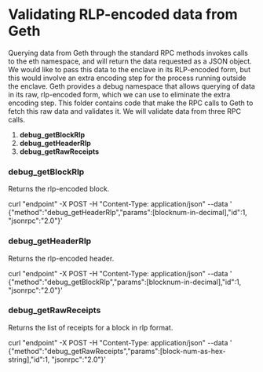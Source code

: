 # Validating RLP-encoded data from Geth

Querying data from Geth through the standard RPC methods invokes calls to 
the eth namespace, and will return the data requested as a JSON object. We 
would like to pass this data to the enclave in its RLP-encoded form, but 
this would involve an extra encoding step for the process running outside 
the enclave. Geth provides a debug namespace that allows querying of data in 
its raw, rlp-encoded form, which we can use to eliminate the extra encoding 
step. This folder contains code that make the RPC calls to Geth to fetch 
this raw data and validates it. We will validate data from three RPC calls.

1. **debug_getBlockRlp**
2. **debug_getHeaderRlp**
3. **debug_getRawReceipts**


### **debug_getBlockRlp**
Returns the rlp-encoded block. 

curl "endpoint" -X POST -H "Content-Type: application/json" --data '
{"method":"debug_getHeaderRlp","params":[blocknum-in-decimal],"id":1,
"jsonrpc":"2.0"}'

### **debug_getHeaderRlp**
Returns the rlp-encoded header.

curl "endpoint" -X POST -H "Content-Type: application/json" --data '
{"method":"debug_getBlockRlp","params":[blocknum-in-decimal],"id":1,
"jsonrpc":"2.0"}'

### **debug_getRawReceipts**
Returns the list of receipts for a block in rlp format.

curl "endpoint" -X POST -H "Content-Type: application/json" --data '
{"method":"debug_getRawReceipts","params":[block-num-as-hex-string],"id":1,
"jsonrpc":"2.0"}'